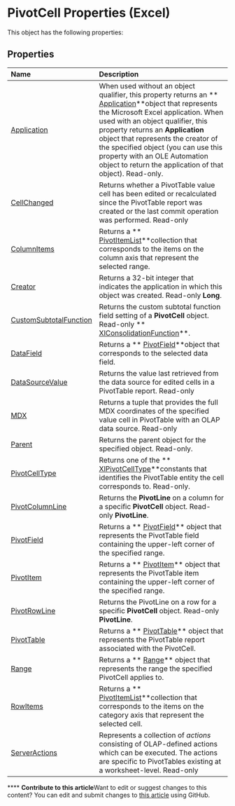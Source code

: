 
# PivotCell Properties (Excel)
This object has the following properties:

## Properties



|**Name**|**Description**|
|:-----|:-----|
| [Application](63a2a460-a72f-086a-8401-2e029847ee39.md)|When used without an object qualifier, this property returns an  ** [Application](19b73597-5cf9-4f56-8227-b5211f657f6f.md)**object that represents the Microsoft Excel application. When used with an object qualifier, this property returns an  **Application** object that represents the creator of the specified object (you can use this property with an OLE Automation object to return the application of that object). Read-only.|
| [CellChanged](fc2ba7b5-4dfe-4b05-922e-2ac079c5afb1.md)|Returns whether a PivotTable value cell has been edited or recalculated since the PivotTable report was created or the last commit operation was performed. Read-only|
| [ColumnItems](66936e2f-740e-e3de-5d20-47885bee9691.md)|Returns a  ** [PivotItemList](2b0fc8e5-6073-9cb1-2217-1e8715cddb1e.md)**collection that corresponds to the items on the column axis that represent the selected range.|
| [Creator](0700299c-9796-1593-4b9a-669f46cb3de7.md)|Returns a 32-bit integer that indicates the application in which this object was created. Read-only  **Long**.|
| [CustomSubtotalFunction](35c031a2-7ad4-9cbb-c57b-1f529368d307.md)|Returns the custom subtotal function field setting of a  **PivotCell** object. Read-only ** [XlConsolidationFunction](a3d0e4c0-8463-340c-a258-219d49f715d7.md)**.|
| [DataField](d5373236-ba29-301a-2c49-ccda89c69328.md)|Returns a  ** [PivotField](52784960-e2da-b43a-1e37-2d4dae61c6d8.md)**object that corresponds to the selected data field.|
| [DataSourceValue](99cd270c-775c-3cca-99dd-1a2864b872b2.md)|Returns the value last retrieved from the data source for edited cells in a PivotTable report. Read-only|
| [MDX](637dd366-5f83-e862-bab5-cf78db04a34e.md)|Returns a tuple that provides the full MDX coordinates of the specified value cell in PivotTable with an OLAP data source. Read-only|
| [Parent](f2c0da6f-52ca-d6b2-26bf-d3c3f315160c.md)|Returns the parent object for the specified object. Read-only.|
| [PivotCellType](f5462981-924c-4d6c-be99-5b7cea0222a4.md)|Returns one of the  ** [XlPivotCellType](388b92b8-4ca2-47c2-3cdb-662efbd6d63d.md)**constants that identifies the PivotTable entity the cell corresponds to. Read-only.|
| [PivotColumnLine](99d8e14e-28b5-4c0c-2f92-402fbb5c2ea8.md)|Returns the  **PivotLine** on a column for a specific **PivotCell** object. Read-only **PivotLine**.|
| [PivotField](a1217848-e3b0-0e92-168b-3a9c21245380.md)|Returns a  ** [PivotField](52784960-e2da-b43a-1e37-2d4dae61c6d8.md)** object that represents the PivotTable field containing the upper-left corner of the specified range.|
| [PivotItem](3b131e96-8589-9d72-d4d9-afe2d3d6137c.md)|Returns a  ** [PivotItem](5829a1d9-0924-9ce8-1120-229e4595285a.md)** object that represents the PivotTable item containing the upper-left corner of the specified range.|
| [PivotRowLine](e7e1ed02-b401-15b1-8548-fbdeb84796fc.md)|Returns the PivotLine on a row for a specific  **PivotCell** object. Read-only **PivotLine**.|
| [PivotTable](ac34eb5b-be2f-a58c-484b-d53cc82afa81.md)|Returns a  ** [PivotTable](a9c1d4a0-78a9-f9a6-6daf-91cb63e45842.md)** object that represents the PivotTable report associated with the PivotCell.|
| [Range](b0b52ca0-a73b-acc3-25a8-330da27e4f92.md)|Returns a  ** [Range](b8207778-0dcc-4570-1234-f130532cc8cd.md)** object that represents the range the specified PivotCell applies to.|
| [RowItems](4833f772-9abd-a2fa-e3f0-e86f54caf05e.md)|Returns a  ** [PivotItemList](2b0fc8e5-6073-9cb1-2217-1e8715cddb1e.md)**collection that corresponds to the items on the category axis that represent the selected cell.|
| [ServerActions](e895f7ee-e636-29b6-9385-2710885cc01c.md)|Represents a collection of  _actions_ consisting of OLAP-defined actions which can be executed. The actions are specific to PivotTables existing at a worksheet-level. Read-only|

****   **Contribute to this article**Want to edit or suggest changes to this content? You can edit and submit changes to  [this article](https://github.com/jhershey00/VBA_Excel_Test/OpenXMLCon/articles/4d0fd14b-13b9-4981-af69-8d4ce360a6de.md) using GitHub.

